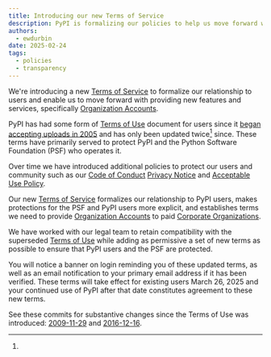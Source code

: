```yaml
---
title: Introducing our new Terms of Service
description: PyPI is formalizing our policies to help us move forward with new services.
authors:
  - ewdurbin
date: 2025-02-24
tags:
  - policies
  - transparency
---
```


We're introducing a new
[Terms of Service](https://policies.python.org/pypi.org/Terms-of-Service/)
to formalize our relationship to users
and enable us to move forward with providing new features and services,
specifically
[Organization Accounts](https://docs.pypi.org/organization-accounts/).

<!-- more -->

PyPI has had some form of [Terms of Use](https://policies.python.org/pypi.org/Terms-of-Use/)
document for users since it
[began accepting uploads in 2005](https://github.com/pypi/legacy/commit/b139c00cfc5794159afb1fc185d77dbc5fc1a2a4#diff-a67499b048e6bb6ef08d44c7a3c541199615b68e3bd153eb0ccedc492e3dec9dR7-R13)
and has only been updated twice[^1] since.
These terms have primarily served to protect PyPI
and the Python Software Foundation (PSF) who operates it.

Over time we have introduced additional policies to protect our users and community
such as our
[Code of Conduct](https://policies.python.org/python.org/code-of-conduct/)
[Privacy Notice](https://policies.python.org/pypi.org/Privacy-Notice/)
and
[Acceptable Use Policy](https://policies.python.org/pypi.org/Acceptable-Use-Policy/).

Our new
[Terms of Service](https://policies.python.org/pypi.org/Terms-of-Service/)
formalizes our relationship to PyPI users,
makes protections for the PSF and PyPI users more explicit,
and establishes terms we need to provide
[Organization Accounts](https://docs.pypi.org/organization-accounts/)
to paid
[Corporate Organizations](https://docs.pypi.org/organization-accounts/pricing-and-payments/#corporate-organizations).

We have worked with our legal team to retain compatibility with the superseded
[Terms of Use](https://policies.python.org/pypi.org/Terms-of-Use/)
while adding as permissive a set of new terms as possible to ensure that PyPI users 
and the PSF are protected.

You will notice a banner on login reminding you of these updated terms,
as well as an email notification to your primary email address if it has been verified.
These terms will take effect for existing users March 26, 2025 and
your continued use of PyPI after that date constitutes agreement to these new terms.

[^1]: 
  See these commits for substantive changes since the Terms of Use was introduced:
  [2009-11-29](https://github.com/pypi/legacy/commit/ddbd32a78a431ab46cad912046c2492998edc618#diff-a6e30135c956f467cffa36eb37a756a53921754d55ddd6ea80d2a0b4c3f4abfaR16-R33)
  and
  [2016-12-16](https://github.com/pypi/legacy/commit/f645942c65a372fdacd4d48ffb4afed4502632e8#diff-bbf95bcc6416475537256acea89690f7c6b1f965c0306e9b883813bd3e4f6c10R15-R98).

